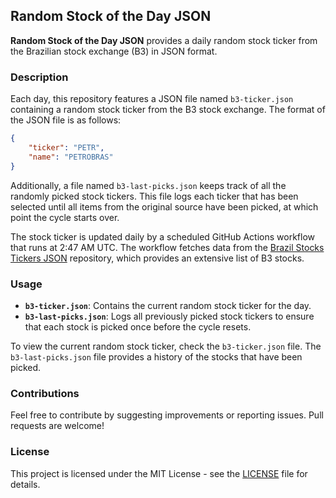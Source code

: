 ## Random Stock of the Day JSON

**Random Stock of the Day JSON** provides a daily random stock ticker from the Brazilian stock exchange (B3) in JSON format.

### Description

Each day, this repository features a JSON file named `b3-ticker.json` containing a random stock ticker from the B3 stock exchange. The format of the JSON file is as follows:

```json
{
    "ticker": "PETR",
    "name": "PETROBRAS"
}
```

Additionally, a file named `b3-last-picks.json` keeps track of all the randomly picked stock tickers. This file logs each ticker that has been selected until all items from the original source have been picked, at which point the cycle starts over.

The stock ticker is updated daily by a scheduled GitHub Actions workflow that runs at 2:47 AM UTC. The workflow fetches data from the [Brazil Stocks Tickers JSON](https://github.com/lucianoayres/brazil-stocks-tickers-json) repository, which provides an extensive list of B3 stocks.

### Usage

-   **`b3-ticker.json`**: Contains the current random stock ticker for the day.
-   **`b3-last-picks.json`**: Logs all previously picked stock tickers to ensure that each stock is picked once before the cycle resets.

To view the current random stock ticker, check the `b3-ticker.json` file. The `b3-last-picks.json` file provides a history of the stocks that have been picked.

### Contributions

Feel free to contribute by suggesting improvements or reporting issues. Pull requests are welcome!

### License

This project is licensed under the MIT License - see the [LICENSE](LICENSE) file for details.

